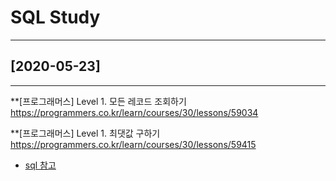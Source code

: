 # SQL Study

----------------------------------------------
## [2020-05-23]
----------------------------------------------
**[프로그래머스] Level 1. 모든 레코드 조회하기
https://programmers.co.kr/learn/courses/30/lessons/59034

**[프로그래머스] Level 1. 최댓값 구하기
https://programmers.co.kr/learn/courses/30/lessons/59415
* [sql 참고](https://github.com/hyungtaik/SQL/blob/master/%ED%94%84%EB%A1%9C%EA%B7%B8%EB%9E%98%EB%A8%B8%EC%8A%A4/20_0523_sql%20Study.hwp)
